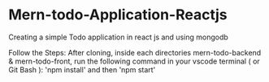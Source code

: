 # Mern-todo-Application-Reactjs
Creating a simple Todo application in react js and using mongodb

Follow the Steps: 
After cloning, inside each directories mern-todo-backend  & mern-todo-front, run the following command in your vscode terminal ( or Git Bash ):
'npm install' and then 
'npm start'
